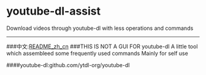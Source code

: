 # youtube-dl-assist
Download videos through youtube-dl with less operations and commands
***
###中文:[README_zh_cn]()
###THIS IS NOT A GUI FOR  youtube-dl
A little tool which assembleed some frequently used commands
Mainly for self use


####youtube-dl:github.com/ytdl-org/youtube-dl
